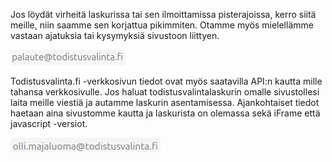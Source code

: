 Jos löydät virheitä laskurissa tai sen ilmoittamissa pisterajoissa, kerro siitä meille, niin saamme sen korjattua pikimmiten. Otamme myös mielellämme vastaan ajatuksia tai kysymyksiä sivustoon liittyen.

![contactEmailImage](../assets/contactEmailImage.png)

Todistusvalinta.fi -verkkosivun tiedot ovat myös saatavilla API:n kautta mille tahansa verkkosivulle. Jos haluat todistusvalintalaskurin omalle sivustollesi laita meille viestiä ja autamme laskurin asentamisessa. Ajankohtaiset tiedot haetaan aina sivustomme kautta ja laskurista on olemassa sekä iFrame että javascript -versiot.

![personalEmailImage](../assets/personalEmailImage.png)